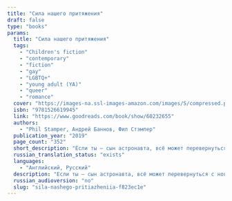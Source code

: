 ```yaml
---
title: "Сила нашего притяжения"
draft: false
type: "books"
params:
  title: "Сила нашего притяжения"
  tags:
    - "Children's fiction"
    - "contemporary"
    - "fiction"
    - "gay"
    - "LGBTQ+"
    - "young adult (YA)"
    - "queer"
    - "romance"
  cover: "https://images-na.ssl-images-amazon.com/images/S/compressed.photo.goodreads.com/books/1643405670i/60232655.jpg"
  isbn: "9781526619945"
  link: "https://www.goodreads.com/book/show/60232655"
  authors:
    - "Phil Stamper, Андрей Баннов, Фил Стэмпер"
  publication_year: "2019"
  page_count: "352"
  short_description: "Если ты – сын астронавта, всё может перевернуться с ног на голову с космической скоростью. Кэлу пришлось отказаться от своей мечты ради мечты отца и переехать с семьей в Хьюстон."
  russian_translation_status: "exists"
  languages:
    - "Английский, Русский"
  description: "Если ты – сын астронавта, всё может перевернуться с ног на голову с космической скоростью. Кэлу пришлось отказаться от своей мечты ради мечты отца и переехать с семьей в Хьюстон. Вся страна жаждет узнать что-нибудь о новых астронавтах, и Кэл невольно становится участником реалити-шоу. А потом он встречает Леона и обретает опору под ногами – даже если это всего лишь гравитация."
  russian_audioversion: "no"
  slug: "sila-nashego-pritiazheniia-f823ec1e"
---
```


